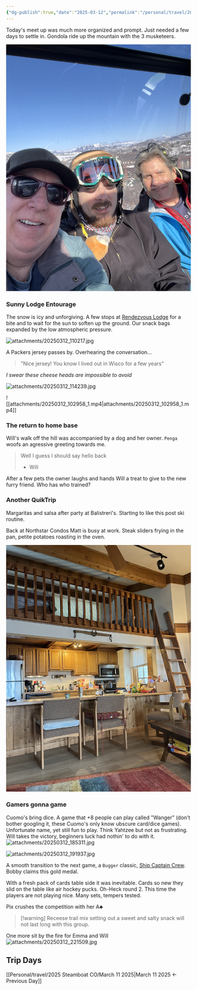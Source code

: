 ```yaml
---
{"dg-publish":true,"date":"2025-03-12","permalink":"/personal/travel/2025-steamboat-co/march-12-2025/","dgPassFrontmatter":true}
---
```


Today's meet up was much more organized and prompt. Just needed a few days to settle in. Gondola ride up the mountain with the 3 musketeers.

![attachments/IMG_6368.jpg](/img/user/attachments/IMG_6368.jpg)
### Sunny Lodge Entourage
The snow is icy and unforgiving. A few stops at [Rendezvous Lodge](https://www.steamboat.com/things-to-do/dining/rendezvous-food-court) for a bite and to wait for the sun to soften up the ground. Our snack bags expanded by the low atmospheric pressure.

![attachments/20250312_110217.jpg](/img/user/attachments/20250312_110217.jpg)

A Packers jersey passes by. Overhearing the conversation...

> "Nice jersey! You know I lived out in Wisco for a few years"

*I swear these cheese heads are impossible to avoid*

![attachments/20250312_114239.jpg](/img/user/attachments/20250312_114239.jpg)

![[attachments/20250312_102958_1.mp4\|attachments/20250312_102958_1.mp4]]
### The return to home base
Will's walk off the hill was accompanied by a dog and her owner. `Penga` woofs an agressive greeting towards me. 

> Well I guess I should say hello back
> - Will

After a few pets the owner laughs and hands Will a treat to give to the new furry friend. Who has who trained? 

### Another QuikTrip
Margaritas and salsa after party at Balistreri's. Starting to like this post ski routine. 

Back at Northstar Condos Matt is busy at work. Steak sliders frying in the pan, petite potatoes roasting in the oven.

![attachments/IMG_6365.jpg](/img/user/attachments/IMG_6365.jpg)
### Gamers gonna game
Cuomo's bring dice. A game that +8 people can play called "Wanger" (don't bother googling it, these Cuomo's only know ubscure card/dice games). Unfortunate name, yet still fun to play. Think Yahtzee but not as frustrating. Will takes the victory, beginners luck had nothin' to do with it. 
![attachments/20250312_185311.jpg](/img/user/attachments/20250312_185311.jpg)

![attachments/20250312_191937.jpg](/img/user/attachments/20250312_191937.jpg)

A smooth transition to the next game, a `Bugger` classic, [Ship Captain Crew](https://bargames101.com/how-to-play-ship-captain-crew-dice-game/). Bobby claims this gold medal.

With a fresh pack of cards table side it was inevitable. Cards so new they slid on the table like air hockey pucks. Oh-Heck round 2. This time the players are not playing nice. Many sets, tempers tested. 

Pix crushes the competition with her A♣

> [!warning] Receese trail mix
> setting out a sweet and salty snack will not last long with this group. 

One more sit by the fire for Emma and Will
![attachments/20250312_221509.jpg](/img/user/attachments/20250312_221509.jpg)

## Trip Days
[[Personal/travel/2025 Steamboat CO/March 11 2025\|March 11 2025 <- Previous Day]]